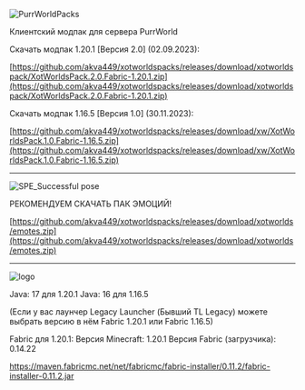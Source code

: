 ![PurrWorldPacks](https://user-images.githubusercontent.com/75758629/192112792-f83116dc-5b66-404a-a21d-fe6e4aceac95.png)

Клиентский модпак для сервера PurrWorld

Скачать модпак 1.20.1 [Версия 2.0] (02.09.2023):

[https://github.com/akva449/xotworldspacks/releases/download/xotworldspack/XotWorldsPack.2.0.Fabric-1.20.1.zip](https://github.com/akva449/xotworldspacks/releases/download/xotworldspack/XotWorldsPack.2.0.Fabric-1.20.1.zip)

Скачать модпак 1.16.5 [Версия 1.0] (30.11.2023):

[https://github.com/akva449/xotworldspacks/releases/download/xw/XotWorldsPack.1.0.Fabric-1.16.5.zip](https://github.com/akva449/xotworldspacks/releases/download/xw/XotWorldsPack.1.0.Fabric-1.16.5.zip)

-----------------------------------------------------------------------------------------------------

![SPE_Successful pose](https://user-images.githubusercontent.com/75758629/192112025-bc2622db-85a6-4f00-bcca-bb0bf8dd55d4.png)

РЕКОМЕНДУЕМ СКАЧАТЬ ПАК ЭМОЦИЙ!

[https://github.com/akva449/xotworldspacks/releases/download/xotworlds/emotes.zip](https://github.com/akva449/xotworldspacks/releases/download/xotworlds/emotes.zip)

-----------------------------------------------------------------------------------------------------

![logo](https://user-images.githubusercontent.com/75758629/192112078-9bfa4832-823f-4bd1-ab6c-e1480bc2b62b.png)

Java: 17 для 1.20.1
Java: 16 для 1.16.5

(Если у вас лаунчер Legacy Launcher (Бывший TL Legacy) можете выбрать версию в нём Fabric 1.20.1 или Fabric 1.16.5)

Fabric для 1.20.1:
Версия Minecraft: 1.20.1
Версия Fabric (загрузчика): 0.14.22

https://maven.fabricmc.net/net/fabricmc/fabric-installer/0.11.2/fabric-installer-0.11.2.jar
